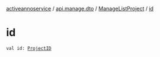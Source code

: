 [activeannoservice](../../index.md) / [api.manage.dto](../index.md) / [ManageListProject](index.md) / [id](./id.md)

# id

`val id: `[`ProjectID`](../../project/-project-i-d.md)